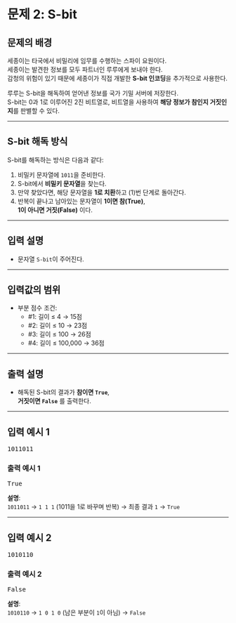 # 문제 2: S-bit

## 문제의 배경

세종이는 타국에서 비밀리에 임무를 수행하는 스파이 요원이다.  
세종이는 발견한 정보를 모두 파트너인 루루에게 보내야 한다.  
감청의 위험이 있기 때문에 세종이가 직접 개발한 **S-bit 인코딩**을 추가적으로 사용한다.

루루는 S-bit을 해독하여 얻어낸 정보를 국가 기밀 서버에 저장한다.  
S-bit는 0과 1로 이루어진 2진 비트열로, 비트열을 사용하여 **해당 정보가 참인지 거짓인지**를 판별할 수 있다.

---

## S-bit 해독 방식

S-bit를 해독하는 방식은 다음과 같다:

1. 비밀키 문자열에 `1011`을 준비한다.
2. S-bit에서 **비밀키 문자열**을 찾는다.
3. 만약 찾았다면, 해당 문자열을 **1로 치환**하고 (1)번 단계로 돌아간다.
4. 반복이 끝나고 남아있는 문자열이 **1이면 참(True)**,  
   **1이 아니면 거짓(False)** 이다.

---

## 입력 설명

- 문자열 `S-bit`이 주어진다.

---

## 입력값의 범위

- 부분 점수 조건:
  - #1: 길이 ≤ 4   → 15점
  - #2: 길이 ≤ 10  → 23점
  - #3: 길이 ≤ 100 → 26점
  - #4: 길이 ≤ 100,000 → 36점

---

## 출력 설명

- 해독된 S-bit의 결과가 **참이면 `True`**,  
  **거짓이면 `False`** 를 출력한다.

---

## 입력 예시 1
<pre>1011011</pre>

### 출력 예시 1
<pre>True</pre>

**설명**:  
`1011011` → `1 1 1` (1011을 1로 바꾸며 반복) → 최종 결과 `1` → `True`

---

## 입력 예시 2
<pre>1010110</pre>

### 출력 예시 2
<pre>False</pre>

**설명**:  
`1010110` → `1 0 1 0` (남은 부분이 `1`이 아님) → `False`